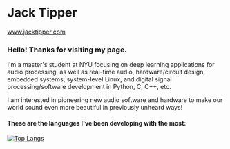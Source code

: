 # Jack Tipper
www.jacktipper.com

### Hello! Thanks for visiting my page.
I'm a master's student at NYU focusing on deep learning applications for audio processing, as well as real-time audio, hardware/circuit design, embedded systems, system-level Linux, and digital signal processing/software development in Python, C, C++, etc. 

I am interested in pioneering new audio software and hardware to make our world sound even more beautiful in previously unheard ways!


#### These are the languages I've been developing with the most:
[![Top Langs](https://github-readme-stats.vercel.app/api/top-langs/?username=jacktipper&langs_count=3)](https://github.com/jacktipper/github-readme-stats)


<!--
**jacktipper/jacktipper** is a ✨ _special_ ✨ repository because its `README.md` (this file) appears on your GitHub profile.

Here are some ideas to get you started:

- 🔭 I’m currently working on ...
- 🌱 I’m currently learning ...
- 👯 I’m looking to collaborate on ...
- 🤔 I’m looking for help with ...
- 💬 Ask me about ...
- 📫 How to reach me: ...
- 😄 Pronouns: ...
- ⚡ Fun fact: ...
-->
